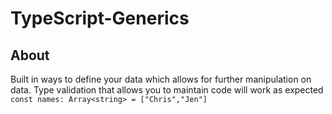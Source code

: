 # TypeScript-Generics

## About

Built in ways to define your data which allows for further manipulation on data. Type validation that allows you to maintain code will work as expected
`const names: Array<string> = ["Chris","Jen"]`
